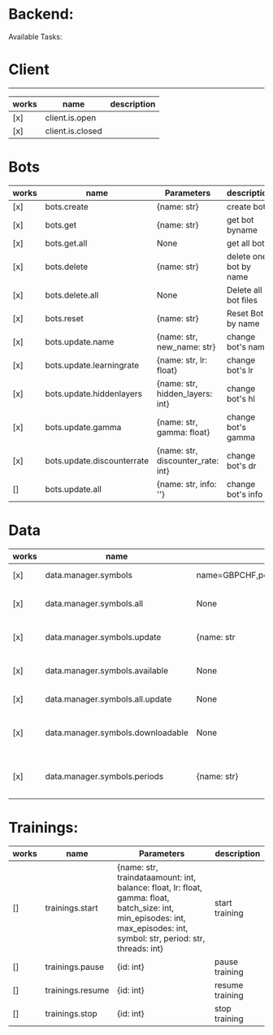 # Backend:

Available Tasks:

# Client

---

| works | name             | description |
| ----- | ---------------- | ----------- |
| [x]   | client.is.open   |
| [x]   | client.is.closed |

# Bots

| works | name                       | Parameters                        | description            |
| ----- | -------------------------- | --------------------------------- | ---------------------- |
| [x]   | bots.create                | {name: str}                       | create bot             |
| [x]   | bots.get                   | {name: str}                       | get bot byname         |
| [x]   | bots.get.all               | None                              | get all bots           |
| [x]   | bots.delete                | {name: str}                       | delete one bot by name |
| [x]   | bots.delete.all            | None                              | Delete all bot files   |
| [x]   | bots.reset                 | {name: str}                       | Reset Bot by name      |
| [x]   | bots.update.name           | {name: str, new_name: str}        | change bot's name      |
| [x]   | bots.update.learningrate   | {name: str, lr: float}            | change bot's lr        |
| [x]   | bots.update.hiddenlayers   | {name: str, hidden_layers: int}   | change bot's hl        |
| [x]   | bots.update.gamma          | {name: str, gamma: float}         | change bot's gamma     |
| [x]   | bots.update.discounterrate | {name: str, discounter_rate: int} | change bot's dr        |
| []    | bots.update.all            | {name: str, info: ''}             | change bot's info      |

# Data

| works | name                              | Parameters                                   | description                              |
| ----- | --------------------------------- | -------------------------------------------- | ---------------------------------------- |
| [x]   | data.manager.symbols              | name=GBPCHF,period=H1,maxlen=10,shuffle=true | get symbol by name                       |
| [x]   | data.manager.symbols.all          | None                                         | get all symbols names                    |
| [x]   | data.manager.symbols.update       | {name: str                                   | update symbol by name                    |
| [x]   | data.manager.symbols.available    | None                                         | get available symbols                    |
| [x]   | data.manager.symbols.all.update   | None                                         | update all symbols                       |
| [x]   | data.manager.symbols.downloadable | None                                         | get list of symbols possible to download |
| [x]   | data.manager.symbols.periods      | {name: str}                                  | get symbols available periods            |

# Trainings:

| works | name             | Parameters                                                                                                                                                                | description     |
| ----- | ---------------- | ------------------------------------------------------------------------------------------------------------------------------------------------------------------------- | --------------- |
| []    | trainings.start  | {name: str, traindataamount: int, balance: float, lr: float, gamma: float, batch_size: int, min_episodes: int, max_episodes: int, symbol: str, period: str, threads: int} | start training  |
| []    | trainings.pause  | {id: int}                                                                                                                                                                 | pause training  |
| []    | trainings.resume | {id: int}                                                                                                                                                                 | resume training |
| []    | trainings.stop   | {id: int}                                                                                                                                                                 | stop training   |
